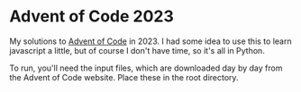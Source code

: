 # Advent of Code 2023

My solutions to [Advent of Code](https://adventofcode.com/2023) in 2023.  I had some idea to use this to learn javascript a little, but of course I don't have time, so it's all in Python.

To run, you'll need the input files, which are downloaded day by day from the Advent of Code website.  Place these in the root directory.
